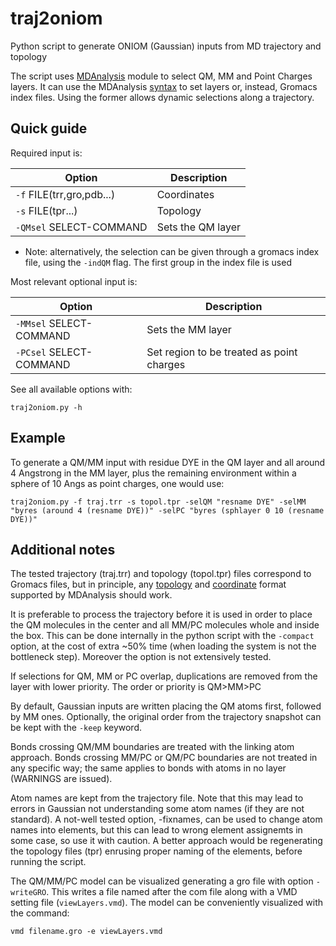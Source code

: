 # traj2oniom
Python script to generate ONIOM (Gaussian) inputs from MD trajectory and topology

The script uses [MDAnalysis](https://www.mdanalysis.org/) module to select QM, MM and Point Charges layers. 
It can use the MDAnalysis [syntax](https://www.mdanalysis.org/docs/documentation_pages/selections.html) to set 
layers or, instead, Gromacs index files. Using the former allows dynamic selections along a trajectory.

Quick guide
-----------

Required input is:

| Option                | Description      |
|-----------------------|------------------|
| `-f` FILE(trr,gro,pdb...)   |Coordinates       |
| `-s` FILE(tpr...)           |Topology          |
| `-QMsel` SELECT-COMMAND |Sets the QM layer |

* Note: alternatively, the selection can be given through a gromacs index file, using the `-indQM` flag. The first group in the index file is used 

Most relevant optional input is:

| Option                | Description      |
|-----------------------|------------------|
| `-MMsel` SELECT-COMMAND |Sets the MM layer |
| `-PCsel` SELECT-COMMAND |Set region to be treated as point charges |


See all available options with:

`traj2oniom.py -h`


Example
-------

To generate a QM/MM input with residue DYE in the QM layer and all around 4 Angstrong in the MM layer, plus
the remaining environment within a sphere of 10 Angs as point charges, one would use:

`traj2oniom.py -f traj.trr -s topol.tpr -selQM "resname DYE" -selMM "byres (around 4 (resname DYE))" -selPC "byres (sphlayer 0 10 (resname DYE))"`


Additional notes
----------------

The tested trajectory (traj.trr) and topology (topol.tpr) files correspond to Gromacs files, but in principle, 
any [topology](https://www.mdanalysis.org/docs/documentation_pages/topology/init.html#supported-topology-formats) and [coordinate](https://www.mdanalysis.org/docs/documentation_pages/coordinates/init.html#id2) format supported by MDAnalysis should work. 

It is preferable to process the trajectory before it is used in order 
to place the QM molecules in the center and all MM/PC molecules whole 
and inside the box. This can be done internally in the python script
with the `-compact` option, at the cost of extra ~50% time (when loading the system is not the bottleneck step). Moreover 
the option is not extensively tested.

If selections for QM, MM or PC overlap, duplications are removed from
the layer with lower priority. The order or priority is QM>MM>PC

By default, Gaussian inputs are written placing the QM atoms first, followed by MM ones. Optionally, the original order from the trajectory snapshot can be kept with the `-keep` keyword.

Bonds crossing QM/MM boundaries are treated with the linking atom approach. Bonds crossing MM/PC or QM/PC boundaries are not treated in any specific way; the same applies to bonds with atoms in no layer (WARNINGS are issued).

Atom names are kept from the trajectory file. Note that this may lead to errors in Gaussian not understanding some atom names (if they are not standard). A not-well tested option, -fixnames, can be used to change atom names into elements, but this can lead to wrong element assignemts in some case, so use it with caution. A better approach would be regenerating the topology files (tpr) enrusing proper naming of the elements, before running the script.

The QM/MM/PC model can be visualized generating a gro file with option `-writeGRO`. This writes a file named after the com file along with a VMD setting file (`viewLayers.vmd`). The model can be conveniently visualized with the command:

`vmd filename.gro -e viewLayers.vmd`
